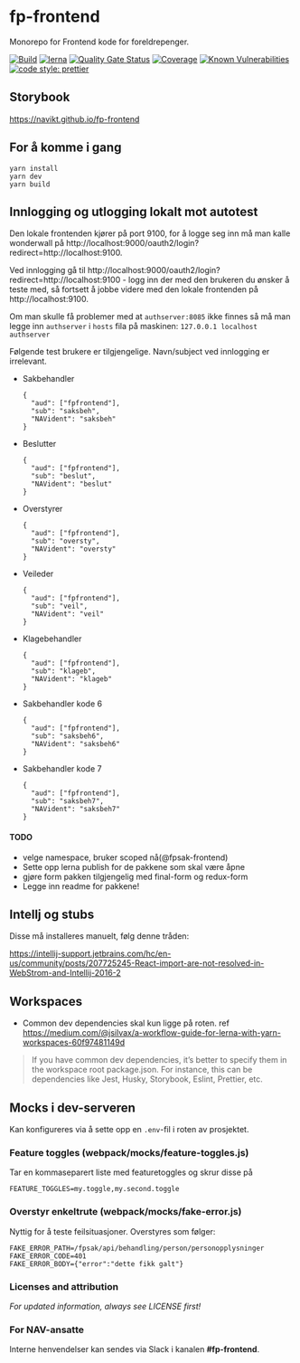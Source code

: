 # fp-frontend
Monorepo for Frontend kode for foreldrepenger.

[![Build](https://github.com/navikt/fp-frontend/workflows/Build,%20push%20and%20deploy%20Fpsak-frontend/badge.svg)](https://github.com/navikt/fp-frontend/workflows/Build,%20push%20and%20deploy%20Fpsak-frontend/badge.svg)
[![lerna](https://img.shields.io/badge/maintained%20with-lerna-cc00ff.svg)](https://lernajs.io/)
[![Quality Gate Status](https://sonarcloud.io/api/project_badges/measure?project=navikt_fp-frontend&metric=alert_status)](https://sonarcloud.io/dashboard?id=navikt_fp-frontend)
[![Coverage](https://sonarcloud.io/api/project_badges/measure?project=navikt_fp-frontend&metric=coverage)](https://sonarcloud.io/dashboard?id=navikt_fp-frontend)
[![Known Vulnerabilities](https://snyk.io/test/github/navikt/fp-frontend/badge.svg)](https://snyk.io/test/github/navikt/fp-frontend)
[![code style: prettier](https://img.shields.io/badge/code_style-prettier-ff69b4.svg?style=flat-square)](https://github.com/prettier/prettier)

## Storybook
https://navikt.github.io/fp-frontend

## For å komme i gang
````
yarn install
yarn dev
yarn build
````

## Innlogging og utlogging lokalt mot autotest

Den lokale frontenden kjører på port 9100, for å logge seg inn må man kalle wonderwall på http://localhost:9000/oauth2/login?redirect=http://localhost:9100.

Ved innlogging gå til http://localhost:9000/oauth2/login?redirect=http://localhost:9100 - logg inn der med den brukeren du ønsker å teste med, så fortsett å jobbe videre med den lokale frontenden på http://localhost:9100.

Om man skulle få problemer med at `authserver:8085` ikke finnes så må man legge inn `authserver` i `hosts` fila på maskinen:
`127.0.0.1 localhost authserver`

Følgende test brukere er tilgjengelige. Navn/subject ved innlogging er irrelevant.

* Sakbehandler
  ```
  {
    "aud": ["fpfrontend"],
    "sub": "saksbeh",
    "NAVident": "saksbeh"
  }
  ```
* Beslutter
  ```
  {
    "aud": ["fpfrontend"],
    "sub": "beslut",
    "NAVident": "beslut"
  }
  ```
* Overstyrer
  ```
  {
    "aud": ["fpfrontend"],
    "sub": "oversty",
    "NAVident": "oversty"
  }
  ```
* Veileder
  ```
  {
    "aud": ["fpfrontend"],
    "sub": "veil",
    "NAVident": "veil"
  }
  ```
* Klagebehandler
  ```
  {
    "aud": ["fpfrontend"],
    "sub": "klageb",
    "NAVident": "klageb"
  }
  ```
* Sakbehandler kode 6
  ```
  {
    "aud": ["fpfrontend"],
    "sub": "saksbeh6",
    "NAVident": "saksbeh6"
  }
  ```
* Sakbehandler kode 7
  ```
  {
    "aud": ["fpfrontend"],
    "sub": "saksbeh7",
    "NAVident": "saksbeh7"
  }
  ```

#### TODO
* velge namespace, bruker scoped nå(@fpsak-frontend)
* Sette opp lerna publish for de pakkene som skal være åpne
* gjøre form pakken tilgjengelig med final-form og redux-form
* Legge inn readme for pakkene!

## Intellj og stubs
Disse må installeres manuelt, følg denne tråden:

https://intellij-support.jetbrains.com/hc/en-us/community/posts/207725245-React-import-are-not-resolved-in-WebStrom-and-Intellij-2016-2

## Workspaces
* Common dev dependencies skal kun ligge på roten. ref
https://medium.com/@jsilvax/a-workflow-guide-for-lerna-with-yarn-workspaces-60f97481149d
>If you have common dev dependencies, it’s better to specify them in the workspace root package.json.
>For instance, this can be dependencies like Jest, Husky, Storybook, Eslint, Prettier, etc.

## Mocks i dev-serveren
Kan konfigureres via å sette opp en `.env`-fil i roten av prosjektet.
### Feature toggles (webpack/mocks/feature-toggles.js)
Tar en kommaseparert liste med featuretoggles og skrur disse på
```
FEATURE_TOGGLES=my.toggle,my.second.toggle
```

### Overstyr enkeltrute (webpack/mocks/fake-error.js)
Nyttig for å teste feilsituasjoner. Overstyres som følger:
```
FAKE_ERROR_PATH=/fpsak/api/behandling/person/personopplysninger
FAKE_ERROR_CODE=401
FAKE_ERROR_BODY={"error":"dette fikk galt"}
```

### Licenses and attribution
*For updated information, always see LICENSE first!*

### For NAV-ansatte
Interne henvendelser kan sendes via Slack i kanalen **#fp-frontend**.
